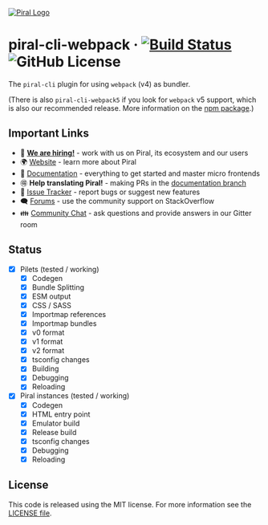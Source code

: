 [![Piral Logo](https://github.com/smapiot/piral/raw/main/docs/assets/logo.png)](https://piral.io)

# piral-cli-webpack &middot; [![Build Status](https://smapiot.visualstudio.com/piral-pipelines/_apis/build/status/smapiot.piral-cli-webpack?branchName=develop)](https://smapiot.visualstudio.com/piral-pipelines/_build/latest?definitionId=103&branchName=develop) ![GitHub License](https://img.shields.io/badge/license-MIT-blue.svg)

The `piral-cli` plugin for using `webpack` (v4) as bundler.

(There is also `piral-cli-webpack5` if you look for `webpack` v5 support, which is also our recommended release. More information on the [npm package](https://www.npmjs.com/package/piral-cli-webpack5).)

## Important Links

* 📢 **[We are hiring!](https://smapiot.com/jobs)** - work with us on Piral, its ecosystem and our users
* 🌍 [Website](https://piral.io/) - learn more about Piral
* 📖 [Documentation](https://docs.piral.io/) - everything to get started and master micro frontends
* 🉐 **Help translating Piral!** - making PRs in the [documentation branch](https://github.com/smapiot/piral/tree/documentation)
* 🐞 [Issue Tracker](https://github.com/smapiot/piral/issues) - report bugs or suggest new features
* 🗨  [Forums](https://stackoverflow.com/questions/tagged/piral) - use the community support on StackOverflow
* 👪 [Community Chat](https://gitter.im/piral-io/community) - ask questions and provide answers in our Gitter room

## Status

- [x] Pilets (tested / working)
    - [x] Codegen
    - [x] Bundle Splitting
    - [x] ESM output
    - [x] CSS / SASS
    - [x] Importmap references
    - [x] Importmap bundles
    - [x] v0 format
    - [x] v1 format
    - [x] v2 format
    - [x] tsconfig changes
    - [x] Building
    - [x] Debugging
    - [x] Reloading
- [x] Piral instances (tested / working)
    - [x] Codegen
    - [x] HTML entry point
    - [x] Emulator build
    - [x] Release build
    - [x] tsconfig changes
    - [x] Debugging
    - [x] Reloading

## License

This code is released using the MIT license. For more information see the [LICENSE file](LICENSE).
